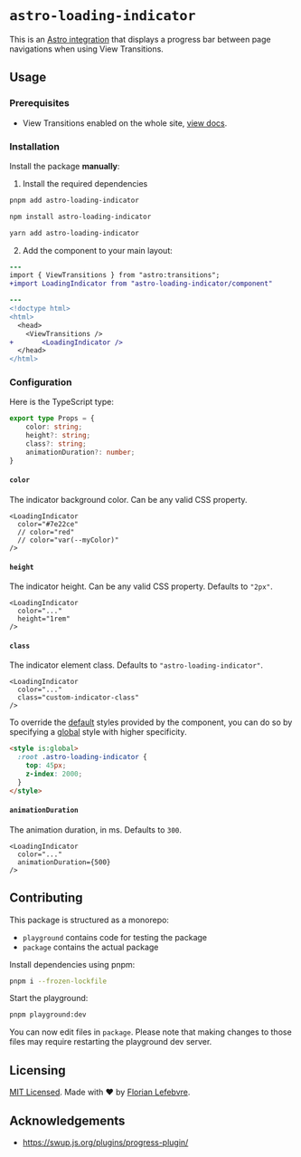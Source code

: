 # `astro-loading-indicator`

This is an [Astro integration](https://docs.astro.build/en/guides/integrations-guide/) that displays a progress bar between page navigations when using View Transitions.

## Usage

### Prerequisites

- View Transitions enabled on the whole site, [view docs](https://docs.astro.build/en/guides/view-transitions/#full-site-view-transitions-spa-mode).

### Installation

Install the package **manually**:

1. Install the required dependencies

```bash
pnpm add astro-loading-indicator
```

```bash
npm install astro-loading-indicator
```

```bash
yarn add astro-loading-indicator
```

2. Add the component to your main layout:

```diff
---
import { ViewTransitions } from "astro:transitions";
+import LoadingIndicator from "astro-loading-indicator/component"

---
<!doctype html>
<html>
  <head>
  	<ViewTransitions />
+		<LoadingIndicator />
  </head>
</html>
```

### Configuration

Here is the TypeScript type:

```ts
export type Props = {
    color: string;
    height?: string;
    class?: string;
    animationDuration?: number;
}
```

#### `color`

The indicator background color. Can be any valid CSS property.

```tsx
<LoadingIndicator
  color="#7e22ce"
  // color="red"
  // color="var(--myColor)"
/>
```

#### `height`

The indicator height. Can be any valid CSS property. Defaults to `"2px"`.

```tsx
<LoadingIndicator
  color="..."
  height="1rem"
/>
```

#### `class`

The indicator element class. Defaults to `"astro-loading-indicator"`.

```tsx
<LoadingIndicator
  color="..."
  class="custom-indicator-class"
/>
```

To override the [default](https://github.com/florian-lefebvre/astro-loading-indicator/blob/7dfc74c19a039b51dfe4b03bdbfc7c3fc8de81c9/package/src/LoadingIndicator.astro#L34) styles provided by the component, you can do so by specifying a [global](https://docs.astro.build/en/guides/styling/#global-styles) style with higher specificity.

```html
<style is:global>
  :root .astro-loading-indicator {
    top: 45px;
    z-index: 2000;
  }
</style>
```

#### `animationDuration`

The animation duration, in ms. Defaults to `300`.

```tsx
<LoadingIndicator
  color="..."
  animationDuration={500}
/>
```

## Contributing

This package is structured as a monorepo:

- `playground` contains code for testing the package
- `package` contains the actual package

Install dependencies using pnpm: 

```bash
pnpm i --frozen-lockfile
```

Start the playground:

```bash
pnpm playground:dev
```

You can now edit files in `package`. Please note that making changes to those files may require restarting the playground dev server.

## Licensing

[MIT Licensed](https://github.com/florian-lefebvre/astro-loading-indicator/blob/main/LICENSE). Made with ❤️ by [Florian Lefebvre](https://github.com/florian-lefebvre).

## Acknowledgements

- https://swup.js.org/plugins/progress-plugin/
